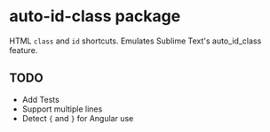 # auto-id-class package

HTML `class` and `id` shortcuts. Emulates Sublime Text's auto_id_class feature.


## TODO
- Add Tests
- Support multiple lines
- Detect `{` and `}` for Angular use
